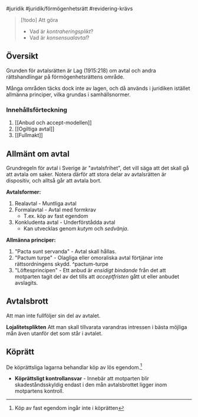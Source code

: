 #juridik #juridik/förmögenhetsrätt #revidering-krävs

> [!todo] Att göra
> - Vad är *kontraheringsplikt*?
> - Vad är *konsensualavtal*?

## Översikt
Grunden för avtalsrätten är Lag (1915:218) om avtal och andra rättshandlingar på förmögenhetsrättens område.

Många områden täcks dock inte av lagen, och då används i juridiken istället allmänna principer, vilka grundas i samhällsnormer.

### Innehållsförteckning
1. [[Anbud och accept-modellen]]
2. [[Ogiltiga avtal]]
3. [[Fullmakt]]
## Allmänt om avtal
Grundregeln för avtal i Sverige är "avtalsfrihet", det vill säga att det skall gå att avtala om saker. Notera därför att stora delar av avtalsrätten är dispositiv, och alltså går att avtala bort.

**Avtalsformer:**
1. Realavtal - Muntliga avtal
2. Formalavtal - Avtal med formkrav
	- T.ex. köp av fast egendom
3. Konkludenta avtal - Underförstådda avtal
	- Kan utvecklas genom *kutym* och *sedvänja*.

**Allmänna principer:**
1. "Pacta sunt servanda" - Avtal skall hållas.
2. "Pactum turpe" - Olagliga eller omoraliska avtal förtjänar inte rättsordningens skydd. ^pactum-turpe
3. "Löftesprincipen" - Ett anbud är *ensidigt bindande* från det att motparten tagit del av det tills att *acceptfristen* gått ut eller anbudet avslagits.
## Avtalsbrott
Att man inte fullföljer sin del av avtalet.

**Lojalitetsplikten**
Att man skall tillvarata varandras intressen i bästa möjliga mån även utanför det som står i avtalet.
## Köprätt
De köprättsliga lagarna behandlar köp av lös egendom.[^1]
- **Köprättsligt kontrollansvar** - Innebär att motparten blir skadeståndsskyldig endast i den mån avtalsbrottet ligger inom motpartens kontroll.

[^1]: Köp av fast egendom ingår inte i köprätten
[^2]: Här menas när anbudet/accepten anländer till mottagaren